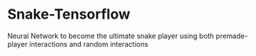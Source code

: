# Snake-Tensorflow
Neural Network to become the ultimate snake player using both premade-player interactions and random interactions
